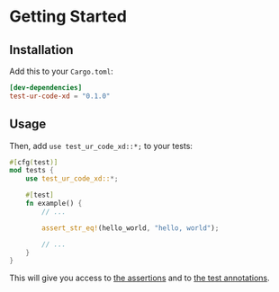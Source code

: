 <!--
Copyright (c) 2023 Sophie Katz

This file is part of test ur code XD.

test ur code XD is free software: you can redistribute it and/or modify it under the terms of the
GNU General Public License as published by the Free Software Foundation, either version 3 of the
License, or (at your option) any later version.

test ur code XD is distributed in the hope that it will be useful, but WITHOUT ANY WARRANTY; without
even the implied warranty of MERCHANTABILITY or FITNESS FOR A PARTICULAR PURPOSE. See the GNU
General Public License for more details.

You should have received a copy of the GNU General Public License along with test ur code XD. If
not, see <https://www.gnu.org/licenses/>.
-->

# Getting Started

## Installation

Add this to your `Cargo.toml`:

```toml
[dev-dependencies]
test-ur-code-xd = "0.1.0"
```

## Usage

Then, add `use test_ur_code_xd::*;` to your tests:

```rust hl_lines="3"
#[cfg(test)]
mod tests {
    use test_ur_code_xd::*;

    #[test]
    fn example() {
        // ...

        assert_str_eq!(hello_world, "hello, world");

        // ...
    }
}
```

This will give you access to [the assertions](assertions/boolean.md) and to [the test annotations](tests.md).